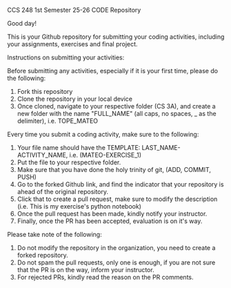 CCS 248 1st Semester 25-26 CODE Repository

Good day!

This is your Github repository for submitting your coding activities, including your assignments, exercises and final project.

Instructions on submitting your activities:

Before submitting any activities, especially if it is your first time, please do the following:
1. Fork this repository
2. Clone the repository in your local device 
3. Once cloned, navigate to your respective folder (CS 3A), and create a new folder with the name "FULL_NAME" (all caps, no spaces, _ as the delimiter), i.e. TOPE_MATEO

Every time you submit a coding activity, make sure to the following:
1. Your file name should have the TEMPLATE: LAST_NAME-ACTIVITY_NAME, i.e. (MATEO-EXERCISE_1)
2. Put the file to your respective folder.
3. Make sure that you have done the holy trinity of git, (ADD, COMMIT, PUSH)
4. Go to the forked Github link, and find the indicator that your repository is ahead of the original repository.
5. Click that to create a pull request, make sure to modify the description (i.e. This is my exercise's python notebook)
6. Once the pull request has been made, kindly notify your instructor.
7. Finally, once the PR has been accepted, evaluation is on it's way.


Please take note of the following:
1. Do not modify the repository in the organization, you need to create a forked repository.
2. Do not spam the pull requests, only one is enough, if you are not sure that the PR is on the way, inform your instructor.
3. For rejected PRs, kindly read the reason on the PR comments.